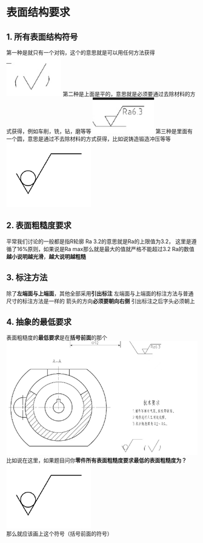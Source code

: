 # 表面结构要求
## 1. 所有表面结构符号
第一种是就只有一个对钩，这个的意思就是可以用任何方法获得
![](note16.png)
第二种是上面是平的，意思就是必须要通过去除材料的方式获得，例如车削，铣，钻，磨等等
![](note17.png)
第三种是里面有一个圆，意思是通过不去除材料的方式获得，比如说铸造锻造冲压等等
![](note15.png)
## 2. 表面粗糙度要求
平常我们讨论的一般都是指R轮廓
Ra 3.2的意思就是Ra的上限值为3.2， 这里是遵循了16%原则，如果说是Ra max那么就是最大的值就严格不能超过3.2
Ra的数值**越小说明越光滑**，**越大说明越粗糙**
## 3. 标注方法
除了**左端面与上端面**，其他全部采用**引出标注**
左端面与上端面的标注方法与普通尺寸的标注方法是一样的
箭头的方向**必须要朝向右侧**
引出标注之后字头必须朝上
## 4. 抽象的最低要求
表面粗糙度的**最低要求**是在**括号前面**的那个
![](note14.jpg)
比如说在这里，如果题目问你**零件所有表面粗糙度要求最低的表面粗糙度为？**
![](note15.png)
那么就应该画上这个符号（括号前面的符号）